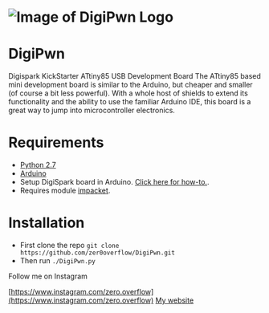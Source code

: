 # ![Image of DigiPwn Logo](https://i.imgur.com/mDVQ4Jw.png)
# DigiPwn
Digispark KickStarter ATtiny85 USB Development Board The ATtiny85 based mini development board is similar to the Arduino, 
but cheaper and smaller (of course a bit less powerful). With a whole host of shields to extend its functionality and the 
ability to use the familiar Arduino IDE, this board is a great way to jump into microcontroller electronics.

# Requirements
 - [Python 2.7](https://www.python.org/downloads/)
 - [Arduino](https://www.arduino.cc/en/Main/Software)
 - Setup DigiSpark board in Arduino. [Click here for how-to.](https://digistump.com/wiki/digispark/tutorials/connecting).
 - Requires module [impacket](https://github.com/SecureAuthCorp/impacket).

# Installation 
 - First clone the repo
  `git clone https://github.com/zer0overflow/DigiPwn.git`
 - Then run `./DigiPwn.py`

 Follow me on Instagram
 
 [https://www.instagram.com/zero.overflow](https://www.instagram.com/zero.overflow)
 [My website](https://zer0overflow.github.io/)
